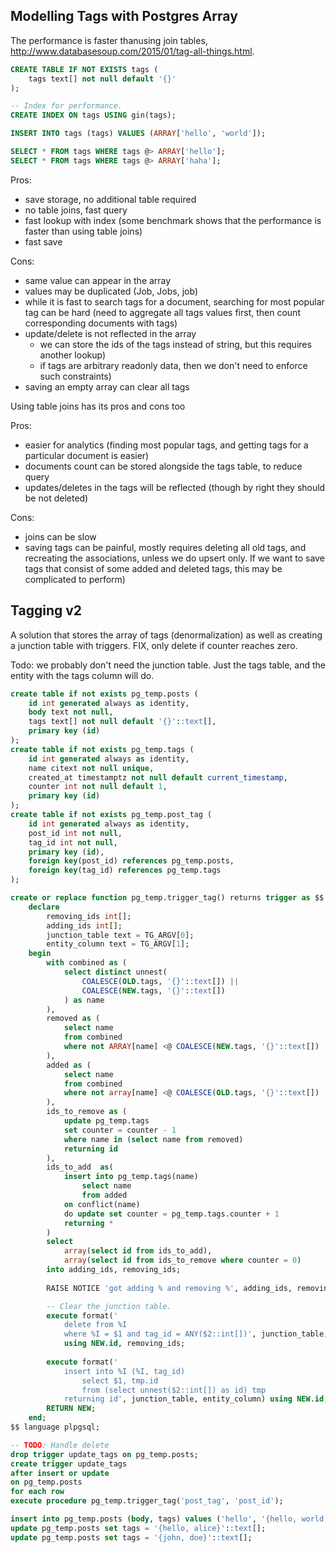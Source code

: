 ## Modelling Tags with Postgres Array

The performance is faster thanusing join tables, http://www.databasesoup.com/2015/01/tag-all-things.html.
```sql
CREATE TABLE IF NOT EXISTS tags (
	tags text[] not null default '{}'
);

-- Index for performance.
CREATE INDEX ON tags USING gin(tags);

INSERT INTO tags (tags) VALUES (ARRAY['hello', 'world']);

SELECT * FROM tags WHERE tags @> ARRAY['hello'];
SELECT * FROM tags WHERE tags @> ARRAY['haha'];
```

Pros:
- save storage, no additional table required
- no table joins, fast query
- fast lookup with index (some benchmark shows that the performance is faster than using table joins)
- fast save

Cons:
- same value can appear in the array
- values may be duplicated (Job, Jobs, job)
- while it is fast to search tags for a document, searching for most popular tag can be hard (need to aggregate all tags values first, then count corresponding documents with tags)
- update/delete is not reflected in the array
  - we can store the ids of the tags instead of string, but this requires another lookup)
  - if tags are arbitrary readonly data, then we don't need to enforce such constraints)
- saving an empty array can clear all tags

Using table joins has its pros and cons too

Pros:
- easier for analytics (finding most popular tags, and getting tags for a particular document is easier)
- documents count can be stored alongside the tags table, to reduce query
- updates/deletes in the tags will be reflected (though by right they should be not deleted)

Cons:
- joins can be slow
- saving tags can be painful, mostly requires deleting all old tags, and recreating the associations, unless we do upsert only. If we want to save tags that consist of some added and deleted tags, this may be complicated to perform)


## Tagging v2

A solution that stores the array of tags (denormalization) as well as creating a junction table with triggers. FIX, only delete if counter reaches zero.

Todo: we probably don't need the junction table. Just the tags table, and the entity with the tags column will do.
```sql
create table if not exists pg_temp.posts (
	id int generated always as identity,
	body text not null,
	tags text[] not null default '{}'::text[],
	primary key (id)
);
create table if not exists pg_temp.tags (
	id int generated always as identity,
	name citext not null unique,
	created_at timestamptz not null default current_timestamp,
	counter int not null default 1,
	primary key (id)
);
create table if not exists pg_temp.post_tag (
	id int generated always as identity,
	post_id int not null,
	tag_id int not null,
	primary key (id),
	foreign key(post_id) references pg_temp.posts,
	foreign key(tag_id) references pg_temp.tags
);

create or replace function pg_temp.trigger_tag() returns trigger as $$
	declare
		removing_ids int[];
		adding_ids int[];
		junction_table text = TG_ARGV[0];
		entity_column text = TG_ARGV[1];
	begin
		with combined as (
			select distinct unnest(
				COALESCE(OLD.tags, '{}'::text[]) || 
				COALESCE(NEW.tags, '{}'::text[])
			) as name
		),
		removed as (
			select name 
			from combined
			where not ARRAY[name] <@ COALESCE(NEW.tags, '{}'::text[])
		),
		added as (
			select name 
			from combined 
			where not array[name] <@ COALESCE(OLD.tags, '{}'::text[])
		),
		ids_to_remove as (
			update pg_temp.tags 
			set counter = counter - 1
			where name in (select name from removed)
			returning id
		),
		ids_to_add  as(
			insert into pg_temp.tags(name) 
				select name 
				from added 
			on conflict(name) 
			do update set counter = pg_temp.tags.counter + 1 
			returning *
		)
		select 
			array(select id from ids_to_add), 
			array(select id from ids_to_remove where counter = 0) 
		into adding_ids, removing_ids;
		
		RAISE NOTICE 'got adding % and removing %', adding_ids, removing_ids;

		-- Clear the junction table.
		execute format('
			delete from %I 
			where %I = $1 and tag_id = ANY($2::int[])', junction_table, entity_column) 
			using NEW.id, removing_ids;
			
		execute format('
			insert into %I (%I, tag_id) 
				select $1, tmp.id 
				from (select unnest($2::int[]) as id) tmp 
			returning id', junction_table, entity_column) using NEW.id, adding_ids;
		RETURN NEW;
	end;
$$ language plpgsql;

-- TODO: Handle delete
drop trigger update_tags on pg_temp.posts;
create trigger update_tags 
after insert or update 
on pg_temp.posts 
for each row
execute procedure pg_temp.trigger_tag('post_tag', 'post_id');

insert into pg_temp.posts (body, tags) values ('hello', '{hello, world, this}'::text[]);
update pg_temp.posts set tags = '{hello, alice}'::text[];
update pg_temp.posts set tags = '{john, doe}'::text[];
```

